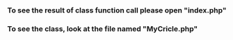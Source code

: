 ### To see the result of class function call please open "index.php"
### To see the class, look at the file named "MyCricle.php"